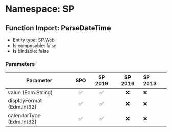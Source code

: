 # Namespace: SP

## Function Import: ParseDateTime

- Entity type: SP.Web
- Is composable: false
- Is bindable: false

### Parameters

Parameter | SPO | SP 2019 | SP 2016 | SP 2013
----------|:---:|:-------:|:-------:|:-------
value (Edm.String) | ✅ | ✅ | ❌ | ❌
displayFormat (Edm.Int32) | ✅ | ✅ | ❌ | ❌
calendarType (Edm.Int32) | ✅ | ✅ | ❌ | ❌